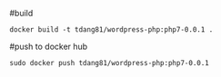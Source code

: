 #build
```
docker build -t tdang81/wordpress-php:php7-0.0.1 .
```

#push to docker hub
```
sudo docker push tdang81/wordpress-php:php7-0.0.1
```